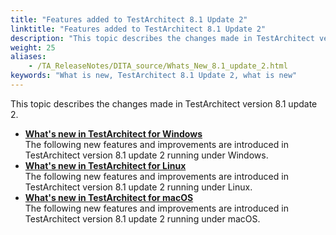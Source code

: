 ```yaml
--- 
title: "Features added to TestArchitect 8.1 Update 2"
linktitle: "Features added to TestArchitect 8.1 Update 2"
description: "This topic describes the changes made in TestArchitect version 8.1 update 2."
weight: 25
aliases: 
    - /TA_ReleaseNotes/DITA_source/Whats_New_8.1_update_2.html
keywords: "What is new, TestArchitect 8.1 Update 2, what is new"
---
```


This topic describes the changes made in TestArchitect version 8.1 update 2.

-   **[What's new in TestArchitect for Windows](/user-guide/version-history/features-added-to-testarchitect-8-1-update-2/windows)**  
The following new features and improvements are introduced in TestArchitect version 8.1 update 2 running under Windows.
-   **[What's new in TestArchitect for Linux](/user-guide/version-history/features-added-to-testarchitect-8-1-update-2/linux)**  
The following new features and improvements are introduced in TestArchitect version 8.1 update 2 running under Linux.
-   **[What's new in TestArchitect for macOS](/user-guide/version-history/features-added-to-testarchitect-8-1-update-2/macos)**  
The following new features and improvements are introduced in TestArchitect version 8.1 update 2 running under macOS.




